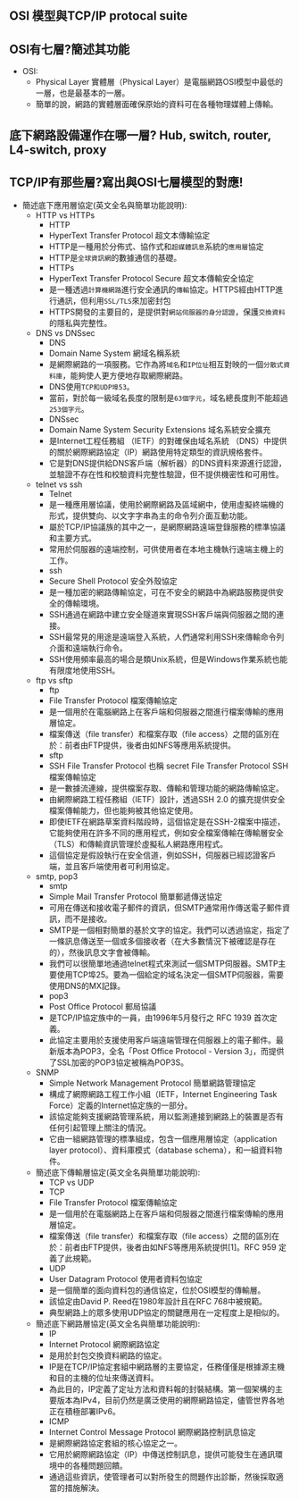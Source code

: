 ## OSI 模型與TCP/IP protocal suite
## OSI有七層?簡述其功能

  - OSI:
    - Physical Layer 實體層（Physical Layer）是電腦網路OSI模型中最低的一層，也是最基本的一層。
    - 簡單的說，網路的實體層面確保原始的資料可在各種物理媒體上傳輸。
## 底下網路設備運作在哪一層? Hub, switch, router, L4-switch, proxy
## TCP/IP有那些層?寫出與OSI七層模型的對應!

 - 簡述底下應用層協定(英文全名與簡單功能說明):
    - HTTP vs HTTPs
      - HTTP  
      - HyperText Transfer Protocol 超文本傳輸協定
      - HTTP是一種用於分佈式、協作式和`超媒體訊息`系統的`應用層`協定
      - HTTP是`全球資訊網`的數據通信的基礎。
      - HTTPs
      - HyperText Transfer Protocol Secure 超文本傳輸安全協定
      - 是一種透過`計算機網路`進行安全通訊的`傳輸`協定。HTTPS經由HTTP進行通訊，但利用`SSL/TLS`來加密封包
      - HTTPS開發的主要目的，是提供對`網站伺服器的身分認證`，保護`交換資料`的隱私與完整性。
    - DNS vs DNSsec
      - DNS  
      - Domain Name System 網域名稱系統
      - 是網際網路的一項服務。它作為將`域名`和`IP位址`相互對映的一個`分散式資料庫`，能夠使人更方便地存取網際網路。
      - DNS使用`TCP和UDP埠53`。
      - 當前，對於每一級域名長度的限制是`63個字元`，域名總長度則不能超過`253個字元`。
      - DNSsec
      - Domain Name System Security Extensions 域名系統安全擴充
      - 是Internet工程任務組 （IETF）的對確保由域名系統 （DNS）中提供的關於網際網路協定（IP）網路使用特定類型的資訊規格套件。
      - 它是對DNS提供給DNS客戶端（解析器）的DNS資料來源進行認證，並驗證不存在性和校驗資料完整性驗證，但不提供機密性和可用性。
    - telnet vs ssh
      - Telnet
      - 是一種應用層協議，使用於網際網路及區域網中，使用虛擬終端機的形式，提供雙向、以文字字串為主的命令列介面互動功能。
      - 屬於TCP/IP協議族的其中之一，是網際網路遠端登錄服務的標準協議和主要方式。
      - 常用於伺服器的遠端控制，可供使用者在本地主機執行遠端主機上的工作。
      - ssh
      - Secure Shell Protocol 安全外殼協定
      - 是一種加密的網路傳輸協定，可在不安全的網路中為網路服務提供安全的傳輸環境。
      - SSH通過在網路中建立安全隧道來實現SSH客戶端與伺服器之間的連接。
      - SSH最常見的用途是遠端登入系統，人們通常利用SSH來傳輸命令列介面和遠端執行命令。
      - SSH使用頻率最高的場合是類Unix系統，但是Windows作業系統也能有限度地使用SSH。
    - ftp vs sftp
      - ftp
      - File Transfer Protocol 檔案傳輸協定
      - 是一個用於在電腦網路上在客戶端和伺服器之間進行檔案傳輸的應用層協定。
      - 檔案傳送（file transfer）和檔案存取（file access）之間的區別在於：前者由FTP提供，後者由如NFS等應用系統提供。
      - sftp
      - SSH File Transfer Protocol 也稱 secret File Transfer Protocol SSH檔案傳輸協定
      - 是一數據流連線，提供檔案存取、傳輸和管理功能的網路傳輸協定。
      - 由網際網路工程任務組（IETF）設計，透過SSH 2.0 的擴充提供安全檔案傳輸能力，但也能夠被其他協定使用。
      - 即使IETF在網路草案資料階段時，這個協定是在SSH-2檔案中描述，它能夠使用在許多不同的應用程式，例如安全檔案傳輸在傳輸層安全（TLS）和傳輸資訊管理於虛擬私人網路應用程式。
      - 這個協定是假設執行在安全信道，例如SSH，伺服器已經認證客戶端，並且客戶端使用者可利用協定。
    - smtp, pop3
      - smtp
      - Simple Mail Transfer Protocol 簡單郵遞傳送協定
      - 可用在傳送和接收電子郵件的資訊，但SMTP通常用作傳送電子郵件資訊，而不是接收。
      - SMTP是一個相對簡單的基於文字的協定。我們可以透過協定，指定了一條訊息傳送至一個或多個接收者（在大多數情況下被確認是存在的），然後訊息文字會被傳輸。
      - 我們可以很簡單地通過telnet程式來測試一個SMTP伺服器。SMTP主要使用TCP埠25。要為一個給定的域名決定一個SMTP伺服器，需要使用DNS的MX記錄。
      - pop3
      - Post Office Protocol 郵局協議
      - 是TCP/IP協定族中的一員，由1996年5月發行之 RFC 1939 首次定義。
      - 此協定主要用於支援使用客戶端遠端管理在伺服器上的電子郵件。最新版本為POP3，全名「Post Office Protocol - Version 3」，而提供了SSL加密的POP3協定被稱為POP3S。
    - SNMP
      - Simple Network Management Protocol 簡單網路管理協定
      - 構成了網際網路工程工作小組（IETF，Internet Engineering Task Force）定義的Internet協定族的一部分。
      - 該協定能夠支援網路管理系統，用以監測連接到網路上的裝置是否有任何引起管理上關注的情況。
      - 它由一組網路管理的標準組成，包含一個應用層協定（application layer protocol）、資料庫模式（database schema），和一組資料物件。
    - 簡述底下傳輸層協定(英文全名與簡單功能說明):
      - TCP vs UDP
      - TCP
      - File Transfer Protocol 檔案傳輸協定
      - 是一個用於在電腦網路上在客戶端和伺服器之間進行檔案傳輸的應用層協定。
      - 檔案傳送（file transfer）和檔案存取（file access）之間的區別在於：前者由FTP提供，後者由如NFS等應用系統提供[1]。RFC 959 定義了此規範。
      - UDP
      - User Datagram Protocol 使用者資料包協定
      - 是一個簡單的面向資料包的通信協定，位於OSI模型的傳輸層。
      - 該協定由David P. Reed在1980年設計且在RFC 768中被規範。
      - 典型網路上的眾多使用UDP協定的關鍵應用在一定程度上是相似的。
    - 簡述底下網路層協定(英文全名與簡單功能說明): 
      - IP
      - Internet Protocol 網際網路協定
      - 是用於封包交換資料網路的協定。
      - IP是在TCP/IP協定套組中網路層的主要協定，任務僅僅是根據源主機和目的主機的位址來傳送資料。
      - 為此目的，IP定義了定址方法和資料報的封裝結構。第一個架構的主要版本為IPv4，目前仍然是廣泛使用的網際網路協定，儘管世界各地正在積極部署IPv6。
      - ICMP
      - Internet Control Message Protocol 網際網路控制訊息協定
      - 是網際網路協定套組的核心協定之一。
      - 它用於網際網路協定（IP）中傳送控制訊息，提供可能發生在通訊環境中的各種問題回饋。
      - 通過這些資訊，使管理者可以對所發生的問題作出診斷，然後採取適當的措施解決。
